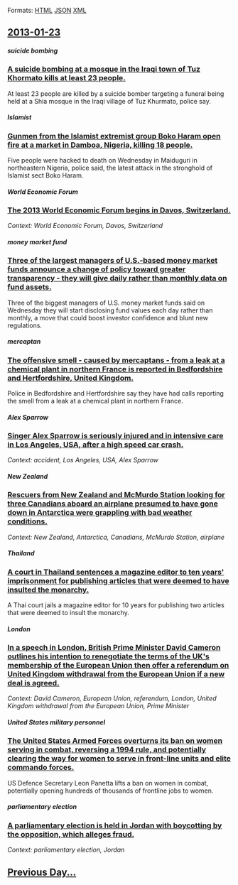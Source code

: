 
Formats: [HTML](2013/01/23/index.html)  [JSON](2013/01/23/index.json)  [XML](2013/01/23/index.xml)  

## [2013-01-23](/news/2013/01/23/index.md)

##### suicide bombing
### [A suicide bombing at a mosque in the Iraqi town of Tuz Khormato kills at least 23 people. ](/news/2013/01/23/a-suicide-bombing-at-a-mosque-in-the-iraqi-town-of-tuz-khormato-kills-at-least-23-people.md)
At least 23 people are killed by a suicide bomber targeting a funeral being held at a Shia mosque in the Iraqi village of Tuz Khurmato, police say.

##### Islamist
### [Gunmen from the Islamist extremist group Boko Haram open fire at a market in Damboa, Nigeria, killing 18 people. ](/news/2013/01/23/gunmen-from-the-islamist-extremist-group-boko-haram-open-fire-at-a-market-in-damboa-nigeria-killing-18-people.md)
Five people were hacked to death on Wednesday in Maiduguri in northeastern Nigeria, police said, the latest attack in the stronghold of Islamist sect Boko Haram.

##### World Economic Forum
### [The 2013 World Economic Forum begins in Davos, Switzerland. ](/news/2013/01/23/the-2013-world-economic-forum-begins-in-davos-switzerland.md)
_Context: World Economic Forum, Davos, Switzerland_

##### money market fund
### [Three of the largest managers of U.S.-based money market funds announce a change of policy toward greater transparency - they will give daily rather than monthly data on fund assets. ](/news/2013/01/23/three-of-the-largest-managers-of-u-s-based-money-market-funds-announce-a-change-of-policy-toward-greater-transparency-a-they-will-give-da.md)
Three of the biggest managers of U.S. money market funds said on Wednesday they will start disclosing fund values each day rather than monthly, a move that could boost investor confidence and blunt new regulations.

##### mercaptan
### [The offensive smell - caused by mercaptans - from a leak at a chemical plant in northern France is reported in Bedfordshire and Hertfordshire, United Kingdom. ](/news/2013/01/23/the-offensive-smell-caused-by-mercaptans-from-a-leak-at-a-chemical-plant-in-northern-france-is-reported-in-bedfordshire-and-hertfordshir.md)
Police in Bedfordshire and Hertfordshire say they have had calls reporting the smell from a leak at a chemical plant in northern France.

##### Alex Sparrow
### [Singer Alex Sparrow is seriously injured and in intensive care in Los Angeles, USA, after a high speed car crash. ](/news/2013/01/23/singer-alex-sparrow-is-seriously-injured-and-in-intensive-care-in-los-angeles-usa-after-a-high-speed-car-crash.md)
_Context: accident, Los Angeles, USA, Alex Sparrow_

##### New Zealand
### [Rescuers from New Zealand and McMurdo Station looking for three Canadians aboard an airplane presumed to have gone down in Antarctica were grappling with bad weather conditions. ](/news/2013/01/23/rescuers-from-new-zealand-and-mcmurdo-station-looking-for-three-canadians-aboard-an-airplane-presumed-to-have-gone-down-in-antarctica-were-g.md)
_Context: New Zealand, Antarctica, Canadians, McMurdo Station, airplane_

##### Thailand
### [A court in Thailand sentences a magazine editor to ten years' imprisonment for publishing articles that were deemed to have insulted the monarchy. ](/news/2013/01/23/a-court-in-thailand-sentences-a-magazine-editor-to-ten-years-imprisonment-for-publishing-articles-that-were-deemed-to-have-insulted-the-mon.md)
A Thai court jails a magazine editor for 10 years for publishing two articles that were deemed to insult the monarchy.

##### London
### [In a speech in London, British Prime Minister David Cameron outlines his intention to renegotiate the terms of the UK's membership of the European Union then offer a referendum on United Kingdom withdrawal from the European Union if a new deal is agreed. ](/news/2013/01/23/in-a-speech-in-london-british-prime-minister-david-cameron-outlines-his-intention-to-renegotiate-the-terms-of-the-uk-s-membership-of-the-eu.md)
_Context: David Cameron, European Union, referendum, London, United Kingdom withdrawal from the European Union, Prime Minister_

##### United States military personnel
### [The United States Armed Forces overturns its ban on women serving in combat, reversing a 1994 rule, and potentially clearing the way for women to serve in front-line units and elite commando forces. ](/news/2013/01/23/the-united-states-armed-forces-overturns-its-ban-on-women-serving-in-combat-reversing-a-1994-rule-and-potentially-clearing-the-way-for-wom.md)
US Defence Secretary Leon Panetta lifts a ban on women in combat, potentially opening hundreds of thousands of frontline jobs to women.

##### parliamentary election
### [A parliamentary election is held in Jordan with boycotting by the opposition, which alleges fraud. ](/news/2013/01/23/a-parliamentary-election-is-held-in-jordan-with-boycotting-by-the-opposition-which-alleges-fraud.md)
_Context: parliamentary election, Jordan_

## [Previous Day...](/news/2013/01/22/index.md)

